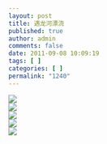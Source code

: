 ```yaml
---
layout: post
title: 遇龙河漂流
published: true
author: admin
comments: false
date: 2011-09-08 10:09:19
tags: [ ]
categories: [ ]
permalink: "1240"
---
```

![][1]  
![][2]  
![][3]  
![][4]  
![][5]

 [1]: http://xujianian.com/jx/blog/UploadFiles/2011-9/98637791.jpg
 [2]: http://xujianian.com/jx/blog/UploadFiles/2011-9/98609144.jpg
 [3]: http://xujianian.com/jx/blog/UploadFiles/2011-9/98316743.jpg
 [4]: http://xujianian.com/jx/blog/UploadFiles/2011-9/98259586.jpg
 [5]: http://xujianian.com/jx/blog/UploadFiles/2011-9/98195838.jpg